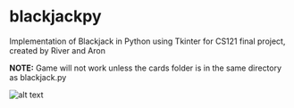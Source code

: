 # blackjackpy
Implementation of Blackjack in Python using Tkinter for CS121 final project, created by River and Aron                            

**NOTE:** Game will not work unless the cards folder is in the same directory as blackjack.py

![alt text](https://i.imgur.com/KB9gvg1.png)

